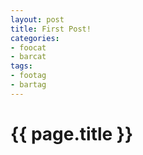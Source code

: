 ```yaml
---
layout: post
title: First Post!
categories:
- foocat
- barcat
tags:
- footag
- bartag
---
```


{{ page.title }}
================